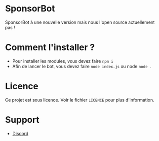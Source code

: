 # SponsorBot
SponsorBot à une nouvelle version mais nous l'open source actuellement pas !

# Comment l'installer ?
- Pour installer les modules, vous devez faire `npm i `
- Afin de lancer le bot, vous devez faire `node index.js` ou node `node .`

# Licence
Ce projet est sous licence. Voir le fichier `LICENCE` pour plus d'information.

# Support
*  [Discord](https://discord.gg/utsFas885D)
